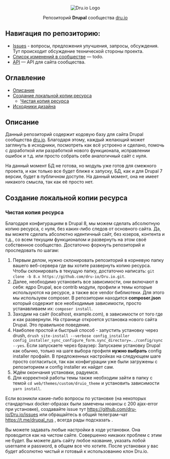 <p align="center">
 <img src="http://dru.io/sites/all/themes/druio_theme/logo.png" align="center" alt="Dru.io Logo">

 <p align="center">
   Репозиторий <strong>Drupal</strong> сообщества <a href="http://dru.io/" target="_blank">dru.io</a>
 </p>
</p>

## Навигация по репозиторию:

- [Issues](https://github.com/Niklan/Dru.io/issues) - вопросы, предложения улучшения, запросы, обсуждения. Тут происходит обсуждение технической стороны проекта.
- [Список изменений в сообществе](#) — todo.
- [API](API.md) — API для сайта сообщества.

## Оглавление

* [Описание](#description)
* [Создание локальной копии ресурса](#local-copy)
  * [Чистая копия ресурса](#clean-copy)
* [Исходники дизайна](https://yadi.sk/d/8mesiVIA3MKZUj)

<a name="description"></a>

## Описание

Данный репозиторий содержит кодовую базу для сайта Drupal сообщества [dru.io](http://dru.io). Благодаря этому, каждый желающий может заглянуть в исходники, посмотреть как всё устроено и сделано, помочь с доработкой или разработкой нового функционала, исправлении ошибок и т.д. или просто собрать себе аналогичный сайт с нуля.

На данный момент БД не готова, но модуль уже готов для смежного проекта, и как только все будет ближе к запуску, БД, как и для Drupal 7 версии, будет в публичном доступе. На данный момент, она не имеет никакого смысла, так как её просто нет.

<a name="local-copy"></a>

## Создание локальной копии ресурса

<a name="clean-copy"></a>

### Чистая копия ресурса

Благодаря конфигурациям в Drupal 8, мы можем сделать абсолютную копию ресурса, с нуля, без каких-либо следов от основного сайта. Да, вы можете сделать абсолютно идентичный сайт, без юзеров, контента и т.д., со всем текущим функционалом и развернуть на этом своё собственное сообщество. Достаточно форкнуть репозиторий и проследовать по шагам:

1. Первым делом, нужно склонировать репозиторий в корневую папку вашего веб-сервера где вы хотите развернуть копию ресурса. Чтобы склонировать в текущую папку, достаточно написать: `git clone -b 8.x https://github.com/dru-io/Dru.io.git`.
2. Далее, необходимо установить все зависимости, они включают в себя: ядро Drupal, все contrib модули, профили и темы которые используются на ресурсе, а также все vendor библиотеки. Для этого мы используем composer. В репозитории находится **composer.json** который содержит все необходимые зависимости, просто устанавливаем их: `composer install`.
3. Заходим на сайт (localhost, example.com), в зависимости от того где и как развернули. На странице откроется установка нового сайта Drupal. Это правильное поведение.
4. Наиболее простой и быстрый способ - запустить установку через drush, `drush site-install --verbose config_installer config_installer_sync_configure_form.sync_directory=../config/sync --yes`. 
Если запускаете через браузер:
Запускаем установку Drupal как обычно, только на шаге выбора профиля **нужно выбрать** config installer профайл. В предложенных настройках на следующем шаге просто согласиться, так как конфигурации уже были загружены с репозиторием и config installer их найдет сам.
5. Ждём окончания установки, радуемся.
6. Для корректной работы темы также необходим зайти в папку с темой `cd web/themes/custom/druio_theme` и установить зависимости `yarn install`.

Если возникли какие-либо вопросы по установке (на некоторых стандартных docker-образах были замечены нюансы с 200 ajax-error при установке), создавайте issue тут https://github.com/dru-io/Dru.io/issues или обращайтесь в общий телеграм-чат https://t.me/drupal_rus , всегда рады подсказать .

Вы можете задавать любые настройки в ходе установки. Она проводится как на чистом сайте. Совершенно никаких проблем с этим не будет. Вы можете дать сайту любое название, указать лобой username и password, в общем все что хотите. После установки у вас будет абсолютно чистый и готовый к использованию клон Dru.io.
